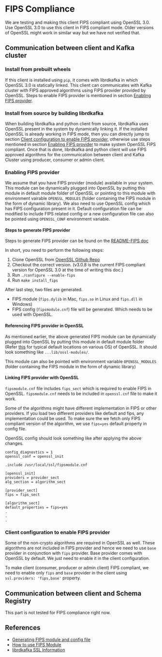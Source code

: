 # FIPS Compliance

We are testing and making this client FIPS compliant using OpenSSL 3.0. Use OpenSSL 3.0 to use this client in FIPS compliant mode. Older versions of OpenSSL might work in similar way but we have not verified that.

## Communication between client and Kafka cluster

### Install from prebuilt wheels

If this client is installed using `pip`, it comes with librdkafka in which OpenSSL 3.0 is statically linked. This client can communicates with Kafka cluster with FIPS approved algorithms using FIPS provider provided by OpenSSL. Steps to enable FIPS provider is mentioned in section [Enabling FIPS provider](#enabling-fips-provider).


### Install from source by building librdkafka

When building librdkafka and python client from source, librdkafka uses OpenSSL present in the system by dynamically linking it. If the installed OpenSSL is already working in FIPS mode, then you can directly jump to section [Client configuration to enable FIPS provider](#client-configuration-to-enable-fips-provider), otherwise use steps mentioned in section [Enabling FIPS provider](#enabling-fips-provider) to make system OpenSSL FIPS compliant. Once that is done, librdkafka and python client will use FIPS approved algorithms for the communication between client and Kafka Cluster using producer, consumer or admin client.

### Enabling FIPS provider

We assume that you have FIPS provider (module) available in your system. This module can be dynamically plugged into OpenSSL by putting this module in default module folder of OpenSSL or pointing to this module with environment vairable `OPENSSL_MODULES` (folder containing the FIPS module in the form of dynamic library). We also need to use OpenSSL config which has FIPS configuration present in it. Default configuration file can be modified to include FIPS related config or a new configuration file can also be pointed using `OPENSSL_CONF` environment variable.

#### Steps to generate FIPS provider

Steps to generate FIPS provider can be found on the [README-FIPS doc](https://github.com/openssl/openssl/blob/openssl-3.0.8/README-FIPS.md)

In short, you need to perform the following steps:

1) Clone OpenSSL from [OpenSSL Github Repo](https://github.com/openssl/openssl)
2) Checkout the correct version. (v3.0.8 is the current FIPS compliant version for OpenSSL 3.0 at the time of writing this doc.)
3) Run `./configure --enable-fips`
4) Run `make install_fips`

After last step, two files are generated.
* FIPS module (`fips.dylib` in Mac, `fips.so` in Linux and `fips.dll` in Windows)
* FIPS config (`fipsmodule.cnf`) file will be generated. Which needs to be used with OpenSSL.

#### Referencing FIPS provider in OpenSSL

As mentioned earlier, the above generated FIPS module can be dynamically plugged into OpenSSL by putting this module in default module folder (Refer [this](https://github.com/confluentinc/librdkafka/blob/master/INTRODUCTION.md#ssl) for typical default locations on various OS) of OpenSSL. It should look something like `...lib/ossl-modules/`.

This module can also be pointed with environment variable `OPENSSL_MODULES` (folder containing the FIPS module in the form of dynamic library)

#### Linking FIPS provider with OpenSSL

`fipsmodule.cnf` file includes `fips_sect` which is required to enable FIPS in OpenSSL. `fipsmodule.cnf` needs to be included in `openssl.cnf` file to make it work.

Some of the algorithms might have different implementation in FIPS or other providers. If you load two different providers like default and fips, any implementation could be used. To make sure the we fetch only FIPS compliant version of the algorithm, we use `fips=yes` default property in config file.

OpenSSL config should look something like after applying the above changes.

```
config_diagnostics = 1
openssl_conf = openssl_init

.include /usr/local/ssl/fipsmodule.cnf

[openssl_init]
providers = provider_sect
alg_section = algorithm_sect

[provider_sect]
fips = fips_sect

[algorithm_sect]
default_properties = fips=yes
.
.
.
```

### Client configuration to enable FIPS provider

Some of the non-crypto algorithms are required in OpenSSL as well. These algorithms are not included in FIPS provider and hence we need to use `base` provider in conjunction with `fips` provider. Base provider comes with OpenSSL by default. We just need to enable it in the client configuration.

To make client (consumer, producer or admin client) FIPS compliant, we need to enable only `fips` and `base` provider in the client using `ssl.providers: 'fips,base'` property.


## Communication between client and Schema Registry

This part is not tested for FIPS compliance right now.

## References
* [Generating FIPS module and config file](https://github.com/openssl/openssl/blob/openssl-3.0.8/README-FIPS.md)
* [How to use FIPS Module](https://www.openssl.org/docs/man3.0/man7/fips_module.html)
* [librdkafka SSL Information](https://github.com/confluentinc/librdkafka/blob/master/INTRODUCTION.md#ssl)
